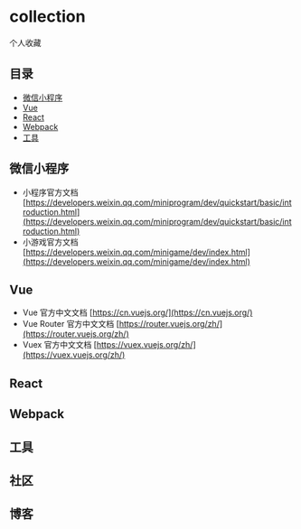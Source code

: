 # collection
个人收藏

## 目录

* [微信小程序](#微信小程序)
* [Vue](#Vue)
* [React](#React)
* [Webpack](#Webpack)
* [工具](#工具)

## 微信小程序

* 小程序官方文档 [https://developers.weixin.qq.com/miniprogram/dev/quickstart/basic/introduction.html](https://developers.weixin.qq.com/miniprogram/dev/quickstart/basic/introduction.html)
* 小游戏官方文档 [https://developers.weixin.qq.com/minigame/dev/index.html](https://developers.weixin.qq.com/minigame/dev/index.html)

## Vue

* Vue 官方中文文档 [https://cn.vuejs.org/](https://cn.vuejs.org/)
* Vue Router 官方中文文档 [https://router.vuejs.org/zh/](https://router.vuejs.org/zh/)
* Vuex 官方中文文档 [https://vuex.vuejs.org/zh/](https://vuex.vuejs.org/zh/)

## React

## Webpack

## 工具

## 社区

## 博客
